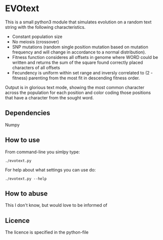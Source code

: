 # EVOtext

This is a small python3 module that simulates evolution on a random text string with the following characteristics.

* Constant population size
* No meiosis (crossover)
* SNP mutations (random single position mutation based on mutation frequency and will change in accordance to a normal distribution).
* Fitness function consideres all offsets in genome where WORD could be written and returns the sum of the square found correctly placed characters of all offsets
* Fecundency is uniform within set range and inversly correlated to (2 - fitness) parenting from the most fit in descending fitness order.

Output is in glorious text mode, showing the most common character across the population for each position and color coding those positions that have a character from the sought word.

## Dependencies

Numpy

## How to use

From command-line you simlpy type:

  `./evotext.py`

For help about what settings you can use do:

    ./evotext.py --help

## How to abuse

This I don't know, but would love to be informed of

## Licence

The licence is specified in the python-file
